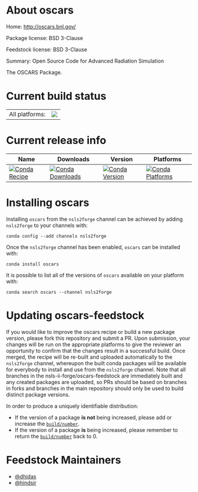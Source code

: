 About oscars
============

Home: http://oscars.bnl.gov/

Package license: BSD 3-Clause

Feedstock license: BSD 3-Clause

Summary: Open Source Code for Advanced Radiation Simulation

The OSCARS Package.

Current build status
====================


<table><tr><td>All platforms:</td>
    <td>
      <a href="https://dev.azure.com/nsls2forge/nsls2forge/_build/latest?definitionId=57&branchName=master">
        <img src="https://dev.azure.com/nsls2forge/nsls2forge/_apis/build/status/oscars-feedstock?branchName=master">
      </a>
    </td>
  </tr>
</table>

Current release info
====================

| Name | Downloads | Version | Platforms |
| --- | --- | --- | --- |
| [![Conda Recipe](https://img.shields.io/badge/recipe-oscars-green.svg)](https://anaconda.org/nsls2forge/oscars) | [![Conda Downloads](https://img.shields.io/conda/dn/nsls2forge/oscars.svg)](https://anaconda.org/nsls2forge/oscars) | [![Conda Version](https://img.shields.io/conda/vn/nsls2forge/oscars.svg)](https://anaconda.org/nsls2forge/oscars) | [![Conda Platforms](https://img.shields.io/conda/pn/nsls2forge/oscars.svg)](https://anaconda.org/nsls2forge/oscars) |

Installing oscars
=================

Installing `oscars` from the `nsls2forge` channel can be achieved by adding `nsls2forge` to your channels with:

```
conda config --add channels nsls2forge
```

Once the `nsls2forge` channel has been enabled, `oscars` can be installed with:

```
conda install oscars
```

It is possible to list all of the versions of `oscars` available on your platform with:

```
conda search oscars --channel nsls2forge
```




Updating oscars-feedstock
=========================

If you would like to improve the oscars recipe or build a new
package version, please fork this repository and submit a PR. Upon submission,
your changes will be run on the appropriate platforms to give the reviewer an
opportunity to confirm that the changes result in a successful build. Once
merged, the recipe will be re-built and uploaded automatically to the
`nsls2forge` channel, whereupon the built conda packages will be available for
everybody to install and use from the `nsls2forge` channel.
Note that all branches in the nsls-ii-forge/oscars-feedstock are
immediately built and any created packages are uploaded, so PRs should be based
on branches in forks and branches in the main repository should only be used to
build distinct package versions.

In order to produce a uniquely identifiable distribution:
 * If the version of a package **is not** being increased, please add or increase
   the [``build/number``](https://conda.io/docs/user-guide/tasks/build-packages/define-metadata.html#build-number-and-string).
 * If the version of a package **is** being increased, please remember to return
   the [``build/number``](https://conda.io/docs/user-guide/tasks/build-packages/define-metadata.html#build-number-and-string)
   back to 0.

Feedstock Maintainers
=====================

* [@dhidas](https://github.com/dhidas/)
* [@hindsjr](https://github.com/hindsjr/)

